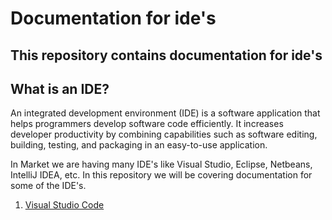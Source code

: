 # Documentation for ide's

## This repository contains documentation for ide's

## What is an IDE?
An integrated development environment (IDE) is a software application that helps programmers develop software code efficiently. It increases developer productivity by combining capabilities such as software editing, building, testing, and packaging in an easy-to-use application.

In Market we are having many IDE's like Visual Studio, Eclipse, Netbeans, IntelliJ IDEA, etc. In this repository we will be covering documentation for some of the IDE's.

1. [Visual Studio Code](https://github.com/AnkurRajneta/Documentation-for-ide-s/blob/7af9214c9f86681c8bb9d83543da14093df63a76/Docs/vs_code.md)
